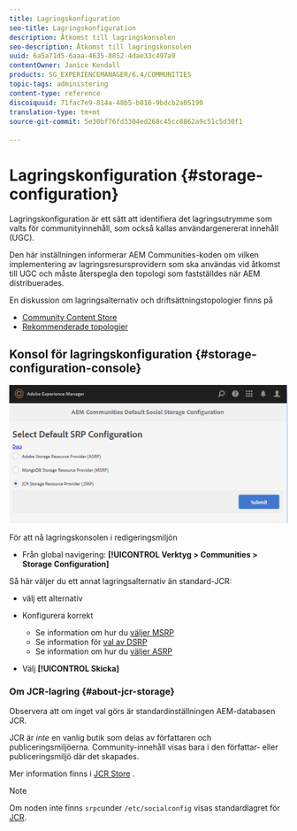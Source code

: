```yaml
---
title: Lagringskonfiguration
seo-title: Lagringskonfiguration
description: Åtkomst till lagringskonsolen
seo-description: Åtkomst till lagringskonsolen
uuid: 6a5a71d5-6aaa-4635-8852-4dae33c497a9
contentOwner: Janice Kendall
products: SG_EXPERIENCEMANAGER/6.4/COMMUNITIES
topic-tags: administering
content-type: reference
discoiquuid: 71fac7e9-814a-48b5-b816-9bdcb2a05190
translation-type: tm+mt
source-git-commit: 5e30bf76fd3304ed268c45cc8862a9c51c5d30f1

---
```



# Lagringskonfiguration {#storage-configuration}

Lagringskonfiguration är ett sätt att identifiera det lagringsutrymme som valts för communityinnehåll, som också kallas användargenererat innehåll (UGC).

Den här inställningen informerar AEM Communities-koden om vilken implementering av lagringsresursprovidern som ska användas vid åtkomst till UGC och måste återspegla den topologi som fastställdes när AEM distribuerades.

En diskussion om lagringsalternativ och driftsättningstopologier finns på

* [Community Content Store](working-with-srp.md)
* [Rekommenderade topologier](topologies.md)

## Konsol för lagringskonfiguration {#storage-configuration-console}

![chlimage_1-188](assets/chlimage_1-188.png)

För att nå lagringskonsolen i redigeringsmiljön

* Från global navigering: **[!UICONTROL Verktyg > Communities > Storage Configuration]**

Så här väljer du ett annat lagringsalternativ än standard-JCR:

* välj ett alternativ
* Konfigurera korrekt

   * Se information om hur du [väljer MSRP](msrp.md#select-msrp)
   * Se information för [val av DSRP](dsrp.md#select-dsrp)
   * Se information om hur du [väljer ASRP](asrp.md#select-asrp)

* Välj **[!UICONTROL Skicka]**

### Om JCR-lagring {#about-jcr-storage}

Observera att om inget val görs är standardinställningen AEM-databasen JCR.

JCR är *inte* en vanlig butik som delas av författaren och publiceringsmiljöerna. Community-innehåll visas bara i den författar- eller publiceringsmiljö där det skapades.

Mer information finns i [JCR Store](jsrp.md) .

>[!NOTE]
>
>Om noden inte finns `srpc`under `/etc/socialconfig` visas standardlagret för [JCR](jsrp.md).

